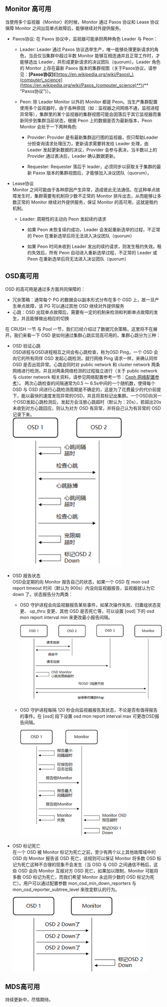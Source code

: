 ## Monitor 高可用

当使用多个监视器（Monitor）的时候，Monitor 通过 Paxos 协议和 Lease 协议保障 Monitor 之间出现单点故障后，能够继续对外提供服务。

* Paxos协议: 在 Paxos 协议中，监视器可能承担两种角色 Leader 与 Peon：

  * Leader: Leader 通过 Paxos 协议选举生产，唯一能够处理更新请求的角色，当且仅当集群中超过半数 Monitor 能够互相连通并且正常工作时，才能够选出 Leader，并形成更新请求的决议团队（quorum）。Leader 角色的 Monitor 上存在最新 Paxos 版本的集群视图（关于Paxos协议，请参见：**\[**Paxos协议**\]\(**[https://en.wikipedia.org/wiki/Paxos\_\(computer\_science](https://en.wikipedia.org/wiki/Paxos_(computer_science)**\)** "Paxos协议"\)）。

  * Peon: 除 Leader Monitor 以外的 Monitor 都是 Peon。当生产集群配置使用多个监视器时，由于各种原因（如：监视器之间网络不通，监视进程异常等），集群里的某个监视器的集群视图可能会因落后于其它监视器而重新同步到集群当前状态，根据 Peon 上的数据是否为最新版本，Peon Monitor 会处于一下两种角色:

    * Provider: Provider 是有最新集群运行图的监视器，但只帮助Leader分担查询请求处理压力，更新请求需要转发给 Leader 处理，由 Leader 发起更新数据的决议，Provider 会参与表决，当半数以上的 Provider 通过表决后，Leader 确认数据更新。

    * Requester: Requester 落后于 leader，必须同步以获取关于集群的最新 Paxox 版本的集群视图后，才能够加入决议团队（quorum）。

* Lease协议  
  Monitor 之间可能由于各种原因产生异常，造成彼此无法通信。在这种单点故障发生时，集群需要有机制将少数不正常的 Monitor 排斥出去，从而能够让多数正常的 Monitor 继续对外提供服务，保证 Monitor 的高可用，这就是租约机制。

  * Leader: 周期性的主动向 Peon 发起续约请求

    * 如果 Peon 未恢复续约成功，Leader 会发起重新选举的过程，不正常的 Peon 在重新选举后将无法进入决议团队（quorum）

    * 如果 Peon 时间未收到 Leader 发出的续约请求，则发生租约失效。租约失效后，所有 Peon 自动进入重新选举过程，不正常的 Leader 或 Peon 在重新选举后将无法进入决议团队（quorum）

## OSD高可用

OSD 的高可用是通过多方面共同保障的：

* 冗余策略：通常每个 PG 的数据会以副本形式分布在多个 OSD 上，故一旦产生单点故障，该 PG 可以通过其他 OSD 继续对外提供服务
* 心跳：OSD 出现单点故障后，需要有一定的机制来检测和判断单点故障的发生，并且能够做出相应的切换

在 CRUSH 一节 与 Pool 一节，我们已经介绍过了数据冗余策略，这里将不在展开。我们来看一下 OSD 是如何通过集群心跳实现高可用的，集群心跳分为三种：

* OSD 验证心跳  
  OSD进程与OSD进程相互之间会有心跳检查，称为OSD Ping，一个 OSD 会向它的所有同伴 OSD 发起心跳检测，就行网络 Ping 请求一样，来确认同伴 OSD 是否出现异常。心跳会同时对 public network 和 cluster network 两条网络进行检测，并且对两条网络检测的过程独立进行（关于 public network 与 cluster network 相关资料，请参见网络配置参考一节：[Ceph 网络配置参考](http://docs.ceph.org.cn/rados/configuration/network-config-ref/ "Ceph 网络配置参考")）。 两次心跳检查的间隔通常为0.5 ～ 6.5s中间的一个随机数，使得每个 OSD 与 OSD 间进行心跳检测周期是不确定的，这是为了花费最少的代价前提下，能以最快的速度发现异常的OSD，并且将其标记出集群。一个OSD向另一个OSD发起心跳检测后，发起方会注册心跳超时（默认为：20s），若超出20s未收到对方心跳回应，则认为对方 OSD 有异常，并将自己认为有异常的 OSD 记录下来。  
  ![](/assets/high_availibility_1.png)

* OSD 报告状态  
  OSD会定期的向 Monitor 报告自己的状态，如果一个 OSD 在 mon osd report timeout 时间（默认为 900s）内没向监视器报告，监视器就认为它 down 了。状态报告分为两类：

  * OSD 守护进程会向监视器报告某些事件，如某次操作失败、归置组状态变更、 up\_thru 变更、其他 OSD 是否死亡等，可以设置 \[osd\] 下的 osd mon report interval min 来更改最小报告间隔。

    ![](/assets/high_availibility_2.png)

  * OSD 守护进程每隔 120 秒会向监视器报告其状态，不论是否有值得报告的事件。在 \[osd\] 段下设置 osd mon report interval max 可更改OSD报告间隔。

    ![](/assets/high_availibility_3.png)

* OSD 标记死亡  
  在一个 OSD 被 Monitor 标记为死亡之前，至少有两个以上其他故障域中的 OSD 向 Monitor 报告该 OSD 死亡，该规则可以保证 Monitor 将多数 OSD 标记为死亡这种不合理的现象不会发生（当 OSD 与 OSD 之间通信不畅后，这些 OSD 会向 Monitor 互报对方 OSD 死亡，如果加以限制，Monitor 可能将多数 OSD 标记为死亡，而我们希望 Monitor 永远将少数的 OSD 标记为死亡）。用户可以通过配置参数 mon\_osd\_min\_down\_reporters 与 mon\_osd\_reporter\_subtree\_level 来改变默认的行为。

  ![](/assets/high_availibility_4.png)

## MDS高可用

持续更新中，尽情期待。



